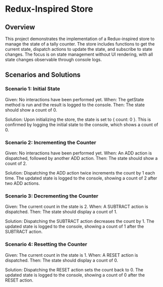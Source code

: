 # Redux-Inspired Store
## Overview
This project demonstrates the implementation of a Redux-inspired store to manage the state of a tally counter. The store includes functions to get the current state, dispatch actions to update the state, and subscribe to state changes. The focus is on state management without UI rendering, with all state changes observable through console logs.

## Scenarios and Solutions
### Scenario 1: Initial State
Given: No interactions have been performed yet.
When: The getState method is run and the result is logged to the console.
Then: The state should show a count of 0.

Solution: Upon initializing the store, the state is set to { count: 0 }. This is confirmed by logging the initial state to the console, which shows a count of 0.

### Scenario 2: Incrementing the Counter
Given: No interactions have been performed yet.
When: An ADD action is dispatched, followed by another ADD action.
Then: The state should show a count of 2.

Solution: Dispatching the ADD action twice increments the count by 1 each time. The updated state is logged to the console, showing a count of 2 after two ADD actions.

### Scenario 3: Decrementing the Counter
Given: The current count in the state is 2.
When: A SUBTRACT action is dispatched.
Then: The state should display a count of 1.

Solution: Dispatching the SUBTRACT action decreases the count by 1. The updated state is logged to the console, showing a count of 1 after the SUBTRACT action.

### Scenario 4: Resetting the Counter
Given: The current count in the state is 1.
When: A RESET action is dispatched.
Then: The state should display a count of 0.

Solution: Dispatching the RESET action sets the count back to 0. The updated state is logged to the console, showing a count of 0 after the RESET action.